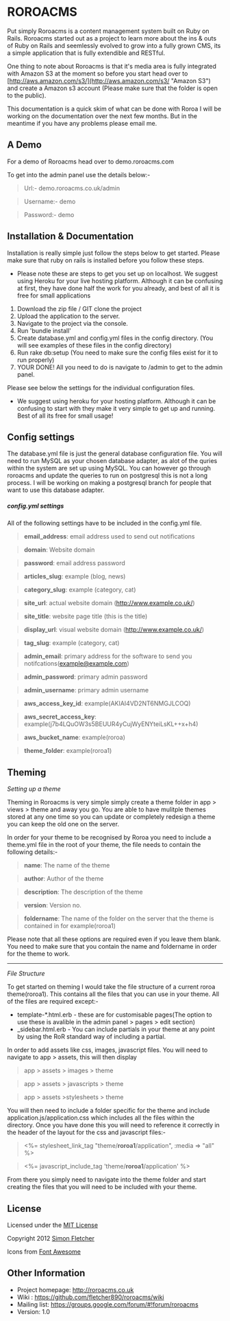 # ROROACMS

Put simply Roroacms is a content management system built on Ruby on Rails. Roroacms started out as a project to learn more about the ins & outs of Ruby on Rails and seemlessly evolved to grow into a fully grown CMS, its a simple application that is fully extendible and RESTful.

One thing to note about Roroacms is that it's media area is fully integrated with Amazon S3 at the moment so before you start head over to [http://aws.amazon.com/s3/](http://aws.amazon.com/s3/ "Amazon S3") and create a Amazon s3 account (Please make sure that the folder is open to the public).

This documentation is a quick skim of what can be done with Roroa I will be working on the documentation over the next few months. But in the meantime if you have any problems please email me.

## A Demo

For a demo of Roroacms head over to demo.roroacms.com

To get into the admin panel use the details below:-

> Url:- demo.roroacms.co.uk/admin

> Username:- demo

> Password:- demo

## Installation & Documentation 

Installation is really simple just follow the steps below to get started. Please make sure that ruby on rails is installed before you follow these steps.

* Please note these are steps to get you set up on localhost. We suggest using Heroku for your live hosting platform. Although it can be confusing at first, they have done half the work for you already, and best of all it is free for small applications


1.  Download the zip file / GIT clone the project
2.  Upload the application to the server.
3.  Navigate to the project via the console.
4.  Run 'bundle install'
5.	Create database.yml and config.yml files in the config directory. (You will see examples of these files in the config directory)
6.	Run rake db:setup (You need to make sure the config files exist for it to run properly)
7.	YOUR DONE! All you need to do is navigate to /admin to get to the admin panel.

Please see below the settings for the individual configuration files.

* We suggest using heroku for your hosting platform. Although it can be confusing to start with they make it very simple to get up and running. Best of all its free for small usage!

## Config settings

The database.yml file is just the general database configuration file. You will need to run MySQL as your chosen database adapter, as alot of the quries within the system are set up using MySQL. You can however go through roroacms and update the queries to run on postgresql this is not a long process. I will be working on making a postgresql branch for people that want to use this database adapter. 

##### config.yml settings 

All of the following settings have to be included in the config.yml file.

> **email_address**: email address used to send out notifications

> **domain**: Website domain

> **password**: email address password

> **articles_slug**: example (blog, news)

> **category_slug**: example (category, cat)

> **site_url**: actual website domain (http://www.example.co.uk/)

> **site_title**: website page title (this is the title)

> **display_url**: visual website domain (http://www.example.co.uk/)

> **tag_slug**: example (category, cat)

> **admin_email**: primary address for the software to send you notifcations(example@example.com)

> **admin_password**: primary admin password

> **admin_username**: primary admin username

> **aws_access_key_id**: example(AKIAI4VD2NT6NMGJLCOQ)

> **aws_secret_access_key**: example(j7b4LQuOW3s5BEUUR4yCujWyENYteiLsKL++x+h4)

> **aws_bucket_name**: example(roroa)

> **theme_folder**: example(roroa1)

## Theming

*Setting up a theme*

Theming in Roroacms is very simple simply create a theme folder in app > views > theme and away you go. You are able to have mulitple themes stored at any one time so you can update or completely redesign a theme you can keep the old one on the server. 

In order for your theme to be recognised by Roroa you need to include a theme.yml file in the root of your theme, the file needs to contain the following details:-

> **name**: The name of the theme

> **author**: Author of the theme

> **description**: The description of the theme

> **version**: Version no.

> **foldername**: The name of the folder on the server that the theme is contained in for example(roroa1)

Please note that all these options are required even if you leave them blank. You need to make sure that you contain the name and foldername in order for the theme to work.

------------------

*File Structure*

To get started on theming I would take the file structure of a current roroa theme(roroa1). This contains all the files that you can use in your theme. All of the files are required except:-

* template-*.html.erb - these are for customisable pages(The option to use these is avalible in the admin panel > pages > edit section)
* _sidebar.html.erb - You can include partials in your theme at any point by using the RoR standard way of including a partial.

In order to add assets like css, images, javascript files. You will need to navigate to app > assets, this will then display 

> app > assets > images > theme

> app > assets > javascripts > theme

> app > assets >stylesheets > theme 

You will then need to include a folder specific for the theme and include application.js/application.css which includes all the files within the directory. Once you have done this you will need to reference it correctly in the header of the layout for the css and javascript files:- 

> <%= stylesheet_link_tag "theme/**roroa1**/application", :media => "all" %>

> <%= javascript_include_tag 'theme/**roroa1**/application' %>

From there you simply need to navigate into the theme folder and start creating the files that you will need to be included with your theme.

## License

Licensed under the [MIT License](http://creativecommons.org/licenses/MIT/)

Copyright 2012 [Simon Fletcher](https://github.com/fletcher890)

Icons from [Font Awesome](http://fortawesome.github.io/Font-Awesome/)

## Other Information

* Project homepage: http://roroacms.co.uk
* Wiki : https://github.com/fletcher890/roroacms/wiki
* Mailing list: https://groups.google.com/forum/#!forum/roroacms
* Version: 1.0